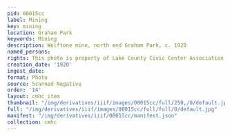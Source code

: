 ```yaml
---
pid: 00015cc
label: Mining
key: mining
location: Graham Park
keywords: Mining
description: Wolftone mine, north end Graham Park, c. 1920
named_persons: 
rights: This photo is property of Lake County Civic Center Association.
creation_date: '1920'
ingest_date: 
format: Photo
source: Scanned Negative
order: '14'
layout: cmhc_item
thumbnail: "/img/derivatives/iiif/images/00015cc/full/250,/0/default.jpg"
full: "/img/derivatives/iiif/images/00015cc/full/full/0/default.jpg"
manifest: "/img/derivatives/iiif/00015cc/manifest.json"
collection: cmhc
---
```

